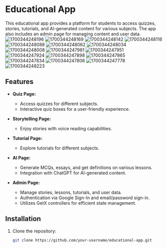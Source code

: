 # Educational App

This educational app provides a platform for students to access quizzes, stories, tutorials, and AI-generated content for various subjects. The app also includes an admin page for managing content and user data.
![1700344248196](https://github.com/chathudilzo/tutorial_app/assets/93638679/d9dc894c-8d8a-41ea-a8f7-d00e3179dc35)
![1700344248169](https://github.com/chathudilzo/tutorial_app/assets/93638679/6da9eb5f-4786-4d9e-8b4e-6556424e1e6d)
![1700344248142](https://github.com/chathudilzo/tutorial_app/assets/93638679/cb52c46a-96ac-4d96-acaa-9ab66dd4caa7)
![1700344248116](https://github.com/chathudilzo/tutorial_app/assets/93638679/fcf69332-1119-4827-9559-85efeedd8224)
![1700344248088](https://github.com/chathudilzo/tutorial_app/assets/93638679/54bf097c-95da-456a-a3c4-2d8d313c2d9e)
![1700344248062](https://github.com/chathudilzo/tutorial_app/assets/93638679/7391958c-d162-4cb0-b33d-d0564f2a7b7a)
![1700344248034](https://github.com/chathudilzo/tutorial_app/assets/93638679/edd44960-77a1-485d-8479-dc2d56379e87)
![1700344248008](https://github.com/chathudilzo/tutorial_app/assets/93638679/dc4b3466-d40e-427e-8591-cb1a00b8e24a)
![1700344247981](https://github.com/chathudilzo/tutorial_app/assets/93638679/61fe4675-98b2-48b0-b71a-e8dc872b6801)
![1700344247951](https://github.com/chathudilzo/tutorial_app/assets/93638679/acfa7c6d-faf7-42b4-9bd6-833a1cce8d7a)
![1700344247924](https://github.com/chathudilzo/tutorial_app/assets/93638679/3d0b5d79-0e9b-4b5b-b4b7-561bcb3862f1)
![1700344247898](https://github.com/chathudilzo/tutorial_app/assets/93638679/491d6eb3-63f1-46db-8dfb-41b95ac799eb)
![1700344247865](https://github.com/chathudilzo/tutorial_app/assets/93638679/2e3dc276-e535-4817-86de-f59df5915c97)
![1700344247834](https://github.com/chathudilzo/tutorial_app/assets/93638679/c018f710-c60e-4828-be1b-cda7e2127177)
![1700344247806](https://github.com/chathudilzo/tutorial_app/assets/93638679/28164b63-677f-48bb-9634-4ff0979a21a1)
![1700344247778](https://github.com/chathudilzo/tutorial_app/assets/93638679/aef17261-54d8-436b-9524-95e13c19c03b)
![1700344248223](https://github.com/chathudilzo/tutorial_app/assets/93638679/f0a22177-5245-4808-bb64-d7092f784227)



## Features

- **Quiz Page:**
  - Access quizzes for different subjects.
  - Interactive quiz boxes for a user-friendly experience.

- **Storytelling Page:**
  - Enjoy stories with voice reading capabilities.

- **Tutorial Page:**
  - Explore tutorials for different subjects.

- **AI Page:**
  - Generate MCQs, essays, and get definitions on various lessons.
  - Integration with ChatGPT for AI-generated content.

- **Admin Page:**
  - Manage stories, lessons, tutorials, and user data.
  - Authentication via Google Sign-In and email/password sign-in.
  - Utilizes GetX controllers for efficient state management.

## Installation

1. Clone the repository:

   ```bash
   git clone https://github.com/your-username/educational-app.git
